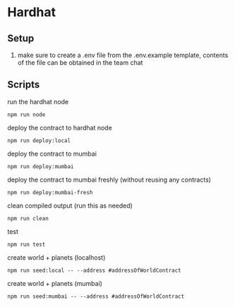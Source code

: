 # Hardhat

## Setup

1. make sure to create a .env file from the .env.example template, contents of the file can be obtained in the team chat

## Scripts

run the hardhat node

```
npm run node
```

deploy the contract to hardhat node

```
npm run deploy:local
```

deploy the contract to mumbai

```
npm run deploy:mumbai
```

deploy the contract to mumbai freshly (without reusing any contracts)

```
npm run deploy:mumbai-fresh
```

clean compiled output (run this as needed)

```
npm run clean
```

test

```
npm run test
```

create world + planets (localhost)

```
npm run seed:local -- --address #addressOfWorldContract
```

create world + planets (mumbai)

```
npm run seed:mumbai -- --address #addressOfWorldContract
```
